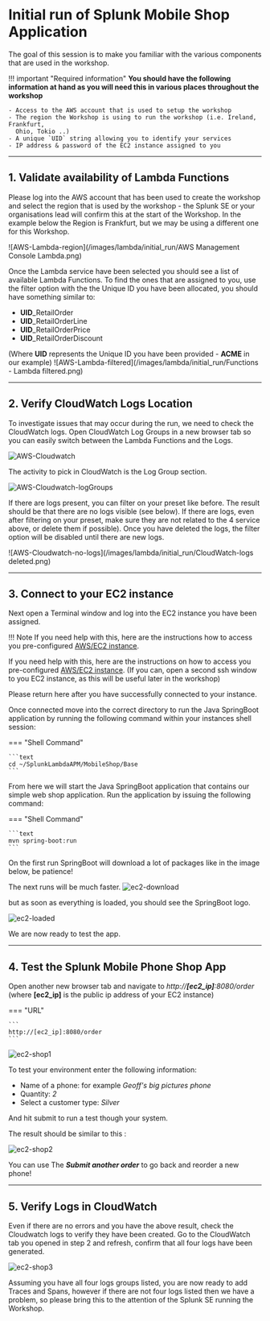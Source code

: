 # Initial run of Splunk Mobile Shop Application

The goal of this session is to make you familiar with the various components that are used in the workshop.

!!! important "Required information"
    **You should have the following information at hand as you will need this in various places throughout the workshop**

    - Access to the AWS account that is used to setup the workshop
    - The region the Workshop is using to run the workshop (i.e. Ireland, Frankfurt,
      Ohio, Tokio ..)
    - A unique `UID` string allowing you to identify your services
    - IP address & password of the EC2 instance assigned to you

---

## 1. Validate availability of Lambda Functions

Please log into the AWS account that has been used to create the workshop and select the region that is used by the workshop - the Splunk SE or your organisations lead will confirm this at the start of the Workshop.  In the example below the Region is Frankfurt, but we may be using a different one for this Workshop.

![AWS-Lambda-region](/images/lambda/initial_run/AWS Management Console Lambda.png)

Once the Lambda service have been selected you should see a list of available Lambda Functions.  To find the ones that are assigned to you, use the filter option with the the Unique ID you have been allocated, you should have something similar to:

- **UID**_RetailOrder
- **UID**_RetailOrderLine
- **UID**_RetailOrderPrice
- **UID**_RetailOrderDiscount

(Where **UID**  represents the Unique ID you have been provided - **ACME** in our example)
![AWS-Lambda-filtered](/images/lambda/initial_run/Functions - Lambda filtered.png)

---

## 2. Verify CloudWatch Logs Location

To investigate issues that may occur during the run, we need to check the CloudWatch logs.  Open CloudWatch Log Groups in a new browser tab so you can easily switch between the Lambda Functions and the Logs.

![AWS-Cloudwatch](/images/lambda/initial_run/CloudWatch.png)

The activity to pick in CloudWatch is the Log Group section.

![AWS-Cloudwatch-logGroups](/images/lambda/initial_run/CloudWatch_LogGroups.png)

If there are logs present, you can filter on your preset like before. The result should be that there are no logs visible (see below). If there are logs, even after filtering on your preset, make sure they are not related to the 4 service above, or delete them if possible). Once you have deleted the logs, the filter option will be disabled until there are new logs.  

![AWS-Cloudwatch-no-logs](/images/lambda/initial_run/CloudWatch-logs deleted.png)

---

## 3. Connect to your EC2 instance

Next open a Terminal window and log into the EC2 instance you have been assigned.

!!! Note
    If you need help with this, here are the instructions how to access you pre-configured [AWS/EC2 instance](../../../otel/connect-info/).

If you need help with this, here are the instructions on how to access you pre-configured [AWS/EC2 instance](../../../otel/connect-info/).  (If you can, open a second ssh window to you EC2 instance, as this will be useful later in the workshop)

Please return here after you have successfully connected to your instance.

Once connected move into the correct directory to run the Java SpringBoot application by running the following command within your instances shell session:

=== "Shell Command"

    ```text
    cd ~/SplunkLambdaAPM/MobileShop/Base
    ```

From here we will start the Java SpringBoot application that contains our simple web shop application.
Run the application by issuing the following command:

=== "Shell Command"

    ```text
    mvn spring-boot:run 
    ```

On the first run SpringBoot will download a lot of packages like in the image below, be patience!

The next runs will be much faster.
![ec2-download](/images/lambda/initial_run/downloading.png)

but as soon as everything is loaded, you should see the SpringBoot logo.

![ec2-loaded](/images/lambda/initial_run/Springboot.png)

We are now ready to test the app.

---

## 4. Test the Splunk Mobile Phone Shop App

Open another new browser tab and navigate to *http://**[ec2_ip]**:8080/order* (where **[ec2_ip]** is the public ip address of your EC2 instance)

=== "URL"

    ```
    http://[ec2_ip]:8080/order
    ```

![ec2-shop1](/images/lambda/initial_run/Shop.png)

To test your environment enter the following information:

- Name of a phone: for example *Geoff's big pictures phone*
- Quantity:  *2*
- Select a customer type: *Silver*

And hit submit to run a test though your system.

The result should be similar to this :

![ec2-shop2](/images/lambda/initial_run/Shop-result.png)

You can use The ***Submit another order***  to go back and reorder a new phone!

---

## 5. Verify Logs in CloudWatch

Even if there are no errors and you have the above result, check the Cloudwatch logs to verify they have been created.
Go to the CloudWatch tab you opened in step 2 and refresh, confirm that all four logs have been generated.

![ec2-shop3](/images/lambda/initial_run/CloudWatchLogs-created.png)

Assuming you have all four logs groups listed, you are now ready to add Traces and Spans, however if there are not four logs listed then we have a problem, so please bring this to the attention of the Splunk SE running the Workshop.
